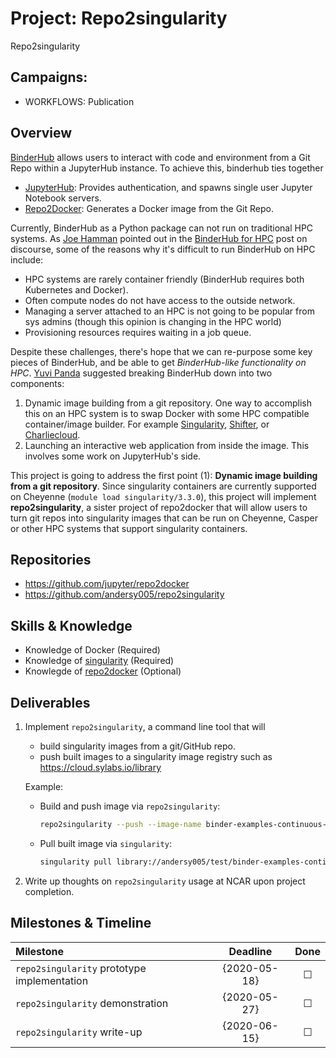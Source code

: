 # Project: Repo2singularity

Repo2singularity

## Campaigns:

- WORKFLOWS: Publication

## Overview

[BinderHub](https://github.com/jupyterhub/binderhub) allows users to interact with code and environment from a Git Repo within a JupyterHub instance. To achieve this, binderhub ties together

- [JupyterHub](https://github.com/jupyterhub/jupyterhub): Provides authentication, and spawns single user Jupyter Notebook servers.
- [Repo2Docker](https://github.com/jupyter/repo2docker): Generates a Docker image from the Git Repo.
  
Currently, BinderHub as a Python package can not run on traditional HPC systems. As [Joe Hamman](https://github.com/jhamman) pointed out in the [BinderHub for HPC](https://discourse.jupyter.org/t/binderhub-for-hpc/143/4) post on discourse, some of the reasons why it's difficult to run BinderHub on HPC include:

- HPC systems are rarely container friendly (BinderHub requires both Kubernetes and Docker).
- Often compute nodes do not have access to the outside network.
- Managing a server attached to an HPC is not going to be popular from sys admins (though this opinion is changing in the HPC world)
- Provisioning resources requires waiting in a job queue.

Despite these challenges, there's hope that we can re-purpose some key pieces of BinderHub, and be able to get *BinderHub-like functionality on HPC*. [Yuvi Panda](https://github.com/yuvipanda) suggested breaking BinderHub down into two components:

1. Dynamic image building from a git repository. One way to accomplish this on an HPC system is to swap Docker with some HPC compatible container/image builder. For example [Singularity](https://github.com/hpcng/singularity), [Shifter](https://github.com/NERSC/shifter), or [Charliecloud](https://github.com/hpc/charliecloud).
2. Launching an interactive web application from inside the image. This involves some work on JupyterHub's side.  

This project is going to address the first point (1): **Dynamic image building from a git repository**. Since singularity containers are currently supported on Cheyenne (`module load singularity/3.3.0`), this project will implement **repo2singularity**, a sister project of repo2docker that will allow users to turn git repos into singularity images that can be run on Cheyenne, Casper or other HPC systems that support singularity containers.

## Repositories

- https://github.com/jupyter/repo2docker
- https://github.com/andersy005/repo2singularity

## Skills & Knowledge

- Knowledge of Docker (Required)
- Knowledge of [singularity](https://github.com/hpcng/singularity) (Required)
- Knowlegde of [repo2docker](https://github.com/jupyter/repo2docker) (Optional)

## Deliverables

1. Implement `repo2singularity`, a command line tool that will

   - build singularity images from a git/GitHub repo.
   - push built images to a singularity image registry such as https://cloud.sylabs.io/library

   Example:

   - Build and push image via `repo2singularity`:

     ```bash
     repo2singularity --push --image-name binder-examples-continuous-build https://github.com/binder-examples/continuous-build
     ```

   - Pull built image via `singularity`:

     ```bash
     singularity pull library://andersy005/test/binder-examples-continuous-build:latest
     ```

2. Write up thoughts on `repo2singularity` usage at NCAR upon project completion.

## Milestones & Timeline


| Milestone                                      | Deadline     | Done    |
|:-----------------------------------------------|:------------:|:-------:|
| `repo2singularity` prototype implementation    | {2020-05-18} | &#9744; |
| `repo2singularity`  demonstration              | {2020-05-27} | &#9744; |
| `repo2singularity` write-up                    | {2020-06-15} | &#9744; |
